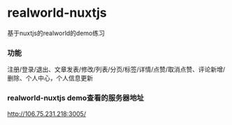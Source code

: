 # realworld-nuxtjs
基于nuxtjs的realworld的demo练习

### 功能
注册/登录/退出、文章发表/修改/列表/分页/标签/详情/点赞/取消点赞、评论新增/删除、个人中心，个人信息更新

### realworld-nuxtjs demo查看的服务器地址
http://106.75.231.218:3005/